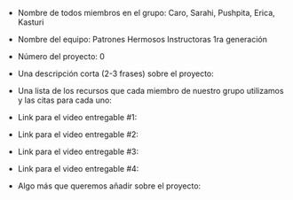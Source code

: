- Nombre de todos miembros en el grupo: Caro, Sarahi, Pushpita, Erica, Kasturi

- Nombre del equipo: Patrones Hermosos Instructoras 1ra generación 

- Número del proyecto: 0

- Una descripción corta (2-3 frases) sobre el proyecto:

- Una lista de los recursos que cada miembro de nuestro grupo utilizamos y las citas para cada uno:

- Link para el video entregable #1:

- Link para el video entregable #2:

- Link para el video entregable #3:

- Link para el video entregable #4:

- Algo más que queremos añadir sobre el proyecto:
